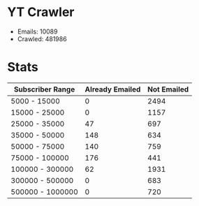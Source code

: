 # YT Crawler
- Emails: 10089
- Crawled: 481986

# Stats
| Subscriber Range  | Already Emailed | Not Emailed |
|-------|-------|-------|
| 5000 - 15000 | 0 | 2494 |
| 15000 - 25000 | 0 | 1157 |
| 25000 - 35000 | 47 | 697 |
| 35000 - 50000 | 148 | 634 |
| 50000 - 75000 | 140 | 759 |
| 75000 - 100000 | 176 | 441 |
| 100000 - 300000 | 62 | 1931 |
| 300000 - 500000 | 0 | 683 |
| 500000 - 1000000 | 0 | 720 |
